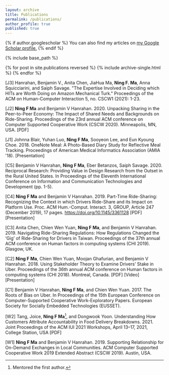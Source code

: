 ```yaml
---
layout: archive
title: Publications
permalink: /publications/
author_profile: true
published: true
---
```


{% if author.googlescholar %}
  You can also find my articles on <u><a href="{{https://scholar.google.com/?inst=17001591832933267808}}">my Google Scholar profile</a>.</u>
{% endif %}

{% include base_path %}

{% for post in site.publications reversed %}
  {% include archive-single.html %}
{% endfor %}

[J3] Hanrahan, Benjamin V., Anita Chen, JiaHua Ma, **Ning F. Ma**, Anna Squicciarini, and Saiph Savage. "The Expertise Involved in Deciding which HITs are Worth Doing on Amazon Mechanical Turk." Proceedings of the ACM on Human-Computer Interaction 5, no. CSCW1 (2021): 1-23.

[J2] **Ning F Ma** and Benjamin V Hanrahan. 2020. Unpacking Sharing in the Peer-to-Peer Economy: The Impact of Shared Needs and Backgrounds on Ride-Sharing. Proceedings of the 23rd annual ACM conference on Computer Supported Cooperative Work (CSCW 2020). Minneapolis, MN, USA. [PDF]

[J1] Johnna Blair, Yuhan Luo, **Ning F Ma**, Sooyeon Lee, and Eun Kyoung Choe. 2018. OneNote Meal: A Photo-Based Diary Study for Reflective Meal Tracking. Proceedings of American Medical Informatics Association (AMIA '18). [Presentation]

[C5] Benjamin V Hanrahan, **Ning F Ma**, Eber Betanzos, Saiph Savage. 2020. Reciprocal Research: Providing Value in Design Research from the Outset in the Rural United States. In Proceedings of the Eleventh International Conference on Information and Communication Technologies and Development (pp. 1-5).

[C4] **Ning F Ma** and Benjamin V Hanrahan. 2019. Part-Time Ride-Sharing: Recognizing the Context in which Drivers Ride-Share and its Impact on Platform Use. Proc. ACM Hum.-Comput. Interact. 3, GROUP, Article 247 (December 2019), 17 pages. https://doi.org/10.1145/3361128 [PDF][Presentation]

[C3] Anita Chen, Chien Wen Yuan, **Ning F Ma**, and Benjamin V Hanrahan. 2019. Navigating Ride-Sharing Regulations: How Regulations Changed the ‘Gig’ of Ride-Sharing for Drivers in Taiwan. Proceedings of the 37th annual ACM conference on Human factors in computing systems (CHI 2019). Glasgow, UK. 

[C2] **Ning F Ma**, Chien Wen Yuan, Moojan Ghafurian, and Benjamin V Hanrahan. 2018. Using Stakeholder Theory to Examine Drivers’ Stake in Uber. Proceedings of the 36th annual ACM conference on Human factors in computing systems (CHI 2018). Montreal, Canada. [PDF] [Video][Presentation]

[C1] Benjamin V Hanrahan, **Ning F Ma**, and Chien Wen Yuan. 2017. The Roots of Bias on Uber. In Proceedings of the 15th European Conference on Computer-Supported Cooperative Work-Exploratory Papers. European Society for Socially Embedded Technologies (EUSSET).

[W2] Tang, Joice, **Ning F Ma**[^1], and Dongwook Yoon. Understanding How Customers Attribute Accountability in Food Delivery Breakdowns. 2021. Joint Proceedings of the ACM IUI 2021 Workshops, April 13–17, 2021, College Station, USA [PDF]

[W1] **Ning F Ma** and Benjamin V Hanrahan. 2019. Supporting Relationship for On-Demand Exchanges in Local Communities. ACM Computer Supported Cooperative Work 2019 Extended Abstract (CSCW 2019). Austin, USA. 

[^1]: Mentored the first author.
